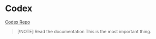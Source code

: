 # Codex

[Codex Repo](https://github.com/alexguerra-dev/codex)

> [!NOTE] Read the documentation
> This is the most important thing.
